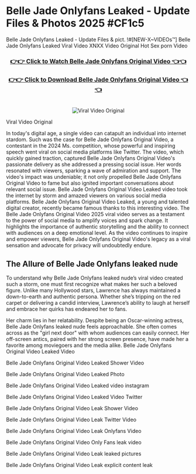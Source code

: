 # Belle Jade Onlyfans Leaked - Update Files & Photos 2025 #CF1c5

Belle Jade Onlyfans Leaked - Update Files & pict. !#[NEW-X~VIDEOs™] Belle Jade Onlyfans Leaked Viral Video XNXX Video Original Hot Sex porn Video
<br>
<div align="center">
<h3><a href="https://links2leaks.com?utm_source=bellejade&utm_medium=gitlong" rel="nofollow">👉👉 Click to Watch Belle Jade Onlyfans Original Video 👈👈</a></h3>
<h3><a href="https://links2leaks.com?utm_source=bellejade&utm_medium=gitlong" rel="nofollow">👉👉 Click to Download Belle Jade Onlyfans Original Video 👈👈</a></h3>
<br>
<a href="https://links2leaks.com?utm_source=bellejade&utm_medium=gitlong" rel="nofollow"><img src="https://i.ibb.co/Gkj2r4b/banner.png" alt="Viral Video Original" style="max-width: 100%; display: inline-block;" data-target="animated-image.originalImage"></a>
</div>

Viral Video Original

In today's digital age, a single video can catapult an individual into internet stardom. Such was the case for Belle Jade Onlyfans Original Video, a contestant in the 2024 Ms. competition, whose powerful and inspiring speech went viral on social media platforms like Twitter.
The video, which quickly gained traction, captured Belle Jade Onlyfans Original Video's passionate delivery as she addressed a pressing social issue. Her words resonated with viewers, sparking a wave of admiration and support. The video's impact was undeniable; it not only propelled Belle Jade Onlyfans Original Video to fame but also ignited important conversations about relevant social issue.
Belle Jade Onlyfans Original Video Leaked video took the internet by storm and amazed viewers on various social media platforms. Belle Jade Onlyfans Original Video Leaked, a young and talented digital creator, recently became famous thanks to this interesting video.
The Belle Jade Onlyfans Original Video 2025 viral video serves as a testament to the power of social media to amplify voices and spark change. It highlights the importance of authentic storytelling and the ability to connect with audiences on a deep emotional level. As the video continues to inspire and empower viewers, Belle Jade Onlyfans Original Video's legacy as a viral sensation and advocate for privacy will undoubtedly endure.

<h2>The Allure of Belle Jade Onlyfans leaked nude</h2>


To understand why Belle Jade Onlyfans leaked nude’s viral video created such a storm, one must first recognize what makes her such a beloved figure. Unlike many Hollywood stars, Lawrence has always maintained a down-to-earth and authentic persona. Whether she’s tripping on the red carpet or delivering a candid interview, Lawrence’s ability to laugh at herself and embrace her quirks has endeared her to fans.

Her charm lies in her relatability. Despite being an Oscar-winning actress, Belle Jade Onlyfans leaked nude feels approachable. She often comes across as the "girl next door" with whom audiences can easily connect. Her off-screen antics, paired with her strong screen presence, have made her a favorite among moviegoers and the media alike.
Belle Jade Onlyfans Original Video Leaked Video

Belle Jade Onlyfans Original Video Leaked Shower Video

Belle Jade Onlyfans Original Video Leaked Photo

Belle Jade Onlyfans Original Video Leaked video instagram

Belle Jade Onlyfans Original Video Leaked Video Twitter

Belle Jade Onlyfans Original Video Leak Shower Video

Belle Jade Onlyfans Original Video Leak Twitter Video

Belle Jade Onlyfans Original Video Leak Onlyfans Video

Belle Jade Onlyfans Original Video Only Fans leak video

Belle Jade Onlyfans Original Video Leak leaked pictures

Belle Jade Onlyfans Original Video Leak explicit content leak